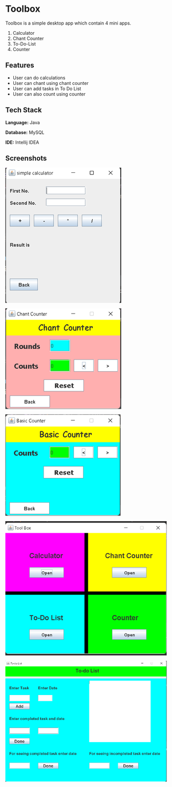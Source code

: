 # Toolbox
Toolbox is a simple desktop app which contain 4 mini apps.
1. Calculator
2. Chant Counter
3. To-Do-List
4. Counter




## Features

- User can do calculations
- User can chant using chant counter
- User can add tasks in To Do List
- User can also count using counter


## Tech Stack


**Language:**  Java

**Database:**  MySQL

**IDE:**  Intellij IDEA


## Screenshots

![Calculator](https://github.com/yash1307-cse/Toolbox/blob/master/preview/calculator.png)

![Chant Counter](https://github.com/yash1307-cse/Toolbox/blob/master/preview/chant%20counter.png)

![Counter](https://github.com/yash1307-cse/Toolbox/blob/master/preview/counter.png)

![Main frame](https://github.com/yash1307-cse/Toolbox/blob/master/preview/main%20frame.png)

![To Do List](https://github.com/yash1307-cse/Toolbox/blob/master/preview/to%20do%20list.png)



